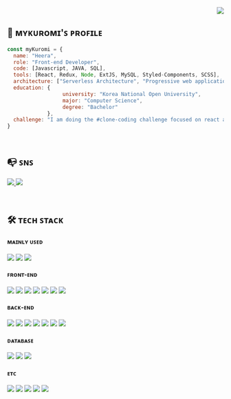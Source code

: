 <div name="hit_count" align="right">
  <a href="https://hits.seeyoufarm.com">
    <img src="https://hits.seeyoufarm.com/api/count/incr/badge.svg?url=https%3A%2F%2Fgithub.com%2Fmykuromi&count_bg=%23FFC5C5&title_bg=%23FBD8D8&icon=googlefit.svg&icon_color=%23E7E7E7&title=hits&edge_flat=true"/>
  </a>
</div>


## 💖 ᴍʏᴋᴜʀᴏᴍɪ'ꜱ ᴘʀᴏꜰɪʟᴇ

```javascript
const myKuromi = {
  name: "Heera",
  role: "Front-end Developer",
  code: [Javascript, JAVA, SQL],
  tools: [React, Redux, Node, ExtJS, MySQL, Styled-Components, SCSS],
  architecture: ["Serverless Architecture", "Progressive web applications", "Single page applications"],
  education: {
                  university: "Korea National Open University",
                  major: "Computer Science",
                  degree: "Bachelor"
             },
  challenge: "I am doing the #clone-coding challenge focused on react and javascript."
}
```
<br>


## 📭 ꜱɴꜱ

<div name="tech_stack">
  <a href="https://mykuromi.tistory.com" target="_blank">
    <img src="https://img.shields.io/badge/Blog-09B3AF?style=for-the-badge&logo=Bloglovin&logoColor=white"/>
  </a>
  <a href="https://www.instagram.com/mykuromi.log" target="_blank">
    <img src="https://img.shields.io/badge/Instagram-E4405F?style=for-the-badge&logo=Instagram&logoColor=white"/> 
  </a>
</div>
<br>
<br>

 
## 🛠 ᴛᴇᴄʜ ꜱᴛᴀᴄᴋ 

<div name="tech_stack">
  <div name="mainly_used">
    <h4>ᴍᴀɪɴʟʏ ᴜꜱᴇᴅ</h4>
    <img src="https://img.shields.io/badge/JavaScript-F7DF1E?style=for-the-badge&logo=JavaScript&logoColor=black"/>
    <img src="https://img.shields.io/badge/SQL-4479A1?style=for-the-badge&logo=MySQL&logoColor=white"/>
    <img src="https://img.shields.io/badge/Java-F16822?style=for-the-badge&logo=CoffeeScript&logoColor=white"/>
  </div>
  <div name="front_end">
    <h4>ꜰʀᴏɴᴛ-ᴇɴᴅ</h4>
    <img src="https://img.shields.io/badge/React-61DAFB?style=for-the-badge&logo=React&logoColor=black"/>
    <img src="https://img.shields.io/badge/Redux-764ABC?style=for-the-badge&logo=Redux&logoColor=white"/>
    <img src="https://img.shields.io/badge/styled-components-DB7093?style=for-the-badge&logo=styled-components&logoColor=white"/>
    <img src="https://img.shields.io/badge/Sass-CC6699?style=for-the-badge&logo=Sass&logoColor=white"/>
    <img src="https://img.shields.io/badge/Ext JS-86BC40?style=for-the-badge&logo=Sencha&logoColor=white"/>
    <img src="https://img.shields.io/badge/HTML5-E34F26?style=for-the-badge&logo=HTML5&logoColor=white"/>
    <img src="https://img.shields.io/badge/CSS3-1572B6?style=for-the-badge&logo=CSS3&logoColor=white"/>
  </div>
  <div name="back_end">
    <h4>ʙᴀᴄᴋ-ᴇɴᴅ</h4>
    <img src="https://img.shields.io/badge/Firebase-FFCA28?style=for-the-badge&logo=Firebase&logoColor=black"/>
    <img src="https://img.shields.io/badge/Spring-6DB33F?style=for-the-badge&logo=Spring&logoColor=white"/>
    <img src="https://img.shields.io/badge/JSP-1E8CBE?style=for-the-badge&logo=CoffeeScript&logoColor=white"/>
    <img src="https://img.shields.io/badge/Apache Tomcat-F8DC75?style=for-the-badge&logo=Apache Tomcat&logoColor=black"/>
    <img src="https://img.shields.io/badge/Microsoft Azure-0078D4?style=for-the-badge&logo=Microsoft Azure&logoColor=white"/>
    <img src="https://img.shields.io/badge/Python-3776AB?style=for-the-badge&logo=Python&logoColor=white"/>
    <img src="https://img.shields.io/badge/C-A8B9CC?style=for-the-badge&logo=C&logoColor=black"/>
  </div>
  <div name="database">
    <h4>ᴅᴀᴛᴀʙᴀꜱᴇ</h4>
    <img src="https://img.shields.io/badge/MySQL-4479A1?style=for-the-badge&logo=MySQL&logoColor=white"/>
    <img src="https://img.shields.io/badge/MariaDB-003545?style=for-the-badge&logo=MariaDB&logoColor=white"/>
    <img src="https://img.shields.io/badge/Oracle-F80000?style=for-the-badge&logo=Oracle&logoColor=white"/>
  </div>
  <div name="etc">
    <h4>ᴇᴛᴄ</h4>
    <img src="https://img.shields.io/badge/Git-F05032?style=for-the-badge&logo=Git&logoColor=white"/>
    <img src="https://img.shields.io/badge/GitHub-181717?style=for-the-badge&logo=GitHub&logoColor=white"/>
    <img src="https://img.shields.io/badge/Linux-FCC624?style=for-the-badge&logo=Linux&logoColor=black"/>
    <img src="https://img.shields.io/badge/Notion-000000?style=for-the-badge&logo=Notion&logoColor=white"/>
    <img src="https://img.shields.io/badge/Slack-4A154B?style=for-the-badge&logo=Slack&logoColor=white"/>
  </div>
</div>
<br>
<br>

